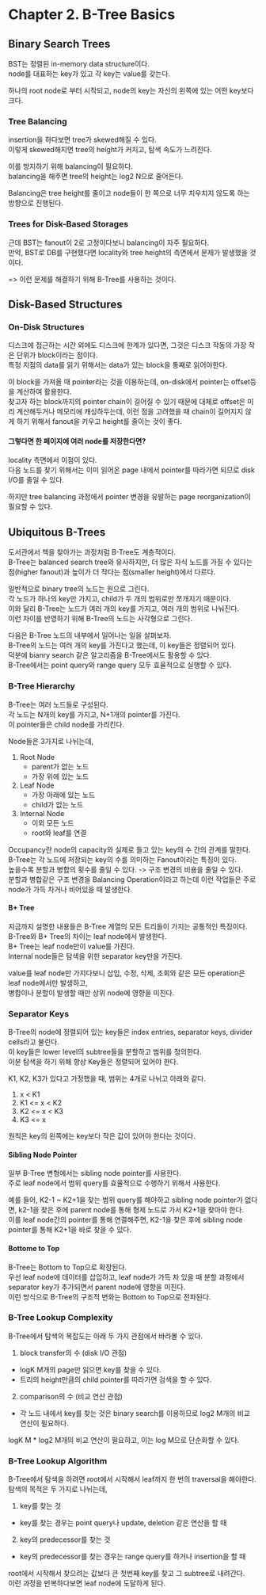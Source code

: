 # Chapter 2. B-Tree Basics

## Binary Search Trees
BST는 정렬된 in-memory data structure이다.<br>
node를 대표하는 key가 있고 각 key는 value를 갖는다.<br>

하나의 root node로 부터 시작되고,
node의 key는 자신의 왼쪽에 있는 어떤 key보다 크다.<br>

### Tree Balancing
insertion을 하다보면 tree가 skewed해질 수 있다.<br>
이렇게 skewed해지면 tree의 height가 커지고, 탐색 속도가 느려진다.<br>

이를 방지하기 위해 balancing이 필요하다.<br>
balancing을 해주면 tree의 height는 log2 N으로 줄어든다.<br>

Balancing은 tree height를 줄이고 node들이 한 쪽으로 너무 치우치지 않도록 하는 방향으로 진행된다.<br>

### Trees for Disk-Based Storages
근데 BST는 fanout이 2로 고정이다보니 balancing이 자주 필요하다.<br>
만약, BST로 DB를 구현했다면 locality와 tree height의 측면에서 문제가 발생했을 것이다.<br>

=> 이런 문제를 해결하기 위해 B-Tree를 사용하는 것이다.

## Disk-Based Structures

### On-Disk Structures
디스크에 접근하는 시간 외에도 디스크에 한계가 있다면, 그것은 디스크 작동의 가장 작은 단위가 block이라는 점이다.<br>
특정 지점의 data를 읽기 위해서는 data가 있는 block을 통째로 읽어야한다.<br>

이 block을 가져올 때 pointer라는 것을 이용하는데, on-disk에서 pointer는 offset등을 계산하여 활용한다.<br>
찾고자 하는 block까지의 pointer chain이 길어질 수 있기 때문에 대체로 offset은 미리 계산해두거나 메모리에 캐싱하두는데,
이런 점을 고려했을 때 chain이 길어지지 않게 하기 위해서 fanout을 키우고 height를 줄이는 것이 좋다.<br>

#### 그렇다면 한 페이지에 여러 node를 저장한다면?
locality 측면에서 이점이 있다.<br>
다음 노드를 찾기 위해서는 이미 읽어온 page 내에서 pointer를 따라가면 되므로 disk I/O를 줄일 수 있다.<br>

하지만 tree balancing 과정에서 pointer 변경을 유발하는 page reorganization이 필요할 수 있다.<br>


## Ubiquitous B-Trees
도서관에서 책을 찾아가는 과정처럼 B-Tree도 계층적이다.<br>
B-Tree는 balanced search tree와 유사하지만,
더 많은 자식 노드를 가질 수 있다는 점(higher fanout)과 높이가 더 작다는 점(smaller height)에서 다르다.<br>

일반적으로 binary tree의 노드는 원으로 그린다.<br>
각 노드가 하나의 key만 가지고, child가 두 개의 범위로만 쪼개지기 때문이다.<br>
이와 달리 B-Tree는 노드가 여러 개의 key를 가지고, 여러 개의 범위로 나눠진다.<br>
이런 차이를 반영하기 위해 B-Tree의 노드는 사각형으로 그린다.<br>

다음은 B-Tree 노드의 내부에서 일어나는 일을 살펴보자.<br>
B-Tree의 노드는 여러 개의 key를 가진다고 했는데, 이 key들은 정렬되어 있다.<br>
덕분에 bianry search 같은 알고리즘을 B-Tree에서도 활용할 수 있다.<br>
B-Tree에서는 point query와 range query 모두 효율적으로 실행할 수 있다.<br>

### B-Tree Hierarchy
B-Tree는 여러 노드들로 구성된다.<br>
각 노드는 N개의 key를 가지고, N+1개의 pointer를 가진다.<br>
이 pointer들은 child node를 가리킨다.<br>

Node들은 3가지로 나뉘는데,
1. Root Node
    - parent가 없는 노드
    - 가장 위에 있는 노드
2. Leaf Node
    - 가장 아래에 있는 노드
    - child가 없는 노드
3. Internal Node
   - 이외 모든 노드
   - root와 leaf를 연결

Occupancy란 node의 capacity와 실제로 들고 있는 key의 수 간의 관계를 말한다.<br>
B-Tree는 각 노드에 저장되는 key의 수를 의미하는 Fanout이라는 특징이 있다.<br>
높을수록 분할과 병합의 횟수를 줄일 수 있다. -> 구조 변경의 비용을 줄일 수 있다.<br>
분할과 병합같은 구조 변경을 Balancing Operation이라고 하는데 이런 작업들은 주로 node가 
가득 차거나 비어있을 때 발생한다.<br>

#### B+ Tree
지금까지 설명한 내용들은 B-Tree 계열의 모든 트리들이 가지는 공통적인 특징이다.<br>
B-Tree와 B+ Tree의 차이는 leaf node에서 발생한다.<br>
B+ Tree는 leaf node만이 value를 가진다.<br>
Internal node들은 탐색을 위한 separator key만을 가진다.<br>

value를 leaf node만 가지다보니 삽입, 수정, 삭제, 조회와 같은 모든 operation은 leaf node에서만 발생하고,<br>
병합이나 분할이 발생할 때만 상위 node에 영향을 미친다.<br>

### Separator Keys
B-Tree의 node에 정렬되어 있는 key들은 index entries, separator keys, divider cells라고 불린다.<br>
이 key들은 lower level의 subtree들을 분할하고 범위를 정의한다.<br>
이분 탐색을 하기 위해 항상 Key들은 정렬되어 있어야 한다.<br>

K1, K2, K3가 있다고 가정했을 때, 범위는 4개로 나뉘고 아래와 같다.<br>
1. x < K1
2. K1 <= x < K2
3. K2 <= x < K3
4. K3 <= x

원칙은 key의 왼쪽에는 key보다 작은 값이 있어야 한다는 것이다.<br>

#### Sibling Node Pointer
일부 B-Tree 변형에서는 sibling node pointer를 사용한다.<br>
주로 leaf node에서 범위 query를 효율적으로 수행하기 위해서 사용한다.<br>

예를 들어, K2-1 ~ K2+1을 찾는 범위 query를 해야하고 sibling node pointer가 없다면, 
k2-1을 찾은 후에 parent node를 통해 형제 노드로 가서 K2+1을 찾아야 한다.<br>
이를 leaf node간의 pointer를 통해 연결해주면,
K2-1을 찾은 후에 sibling node pointer를 통해 K2+1을 바로 찾을 수 있다.<br>

#### Bottome to Top
B-Tree는 Bottom to Top으로 확장된다.<br>
우선 leaf node에 데이터를 삽입하고,
leaf node가 가득 차 있을 때 분할 과정에서 separator key가 추가되면서 parent node에 영향을 미친다.<br>
이런 방식으로 B-Tree의 구조적 변화는 Bottom to Top으로 전파된다.<br>

### B-Tree Lookup Complexity
B-Tree에서 탐색의 복잡도는 아래 두 가지 관점에서 바라볼 수 있다.
1. block transfer의 수 (disk I/O 관점)
  - logK M개의 page만 읽으면 key를 찾을 수 있다.
  - 트리의 height만큼의 child pointer를 따라가면 검색을 할 수 있다.
2. comparison의 수 (비교 연산 관점)
  - 각 노드 내에서 key를 찾는 것은 binary search를 이용하므로 log2 M개의 비교 연산이 필요하다.

logK M * log2 M개의 비교 연산이 필요하고,
이는 log M으로 단순화할 수 있다.<br>

### B-Tree Lookup Algorithm
B-Tree에서 탐색을 하려면 root에서 시작해서 leaf까지 한 번의 traversal을 해야한다.<br>
탐색의 목적은 두 가지로 나뉘는데,
1. key를 찾는 것 
  - key를 찾는 경우는 point query나 update, deletion 같은 연산을 할 때
2. key의 predecessor를 찾는 것
  - key의 predecessor를 찾는 경우는 range query를 하거나 insertion을 할 때

root에서 시작해서 찾으려는 값보다 큰 첫번째 key를 찾고 그 subtree로 내려간다.<br>
이런 과정을 반복하다보면 leaf node에 도달하게 된다.<br>